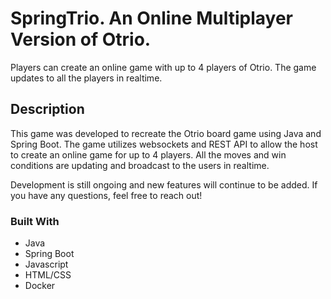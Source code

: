 # SpringTrio. An Online Multiplayer Version of Otrio.

Players can create an online game with up to 4 players of Otrio. The game updates to all the players in realtime.

## Description

This game was developed to recreate the Otrio board game using Java and Spring Boot. The game utilizes websockets and REST API to allow the host to create an online game for up to 4 players. All the moves and win conditions are updating and broadcast to the users in realtime.

Development is still ongoing and new features will continue to be added. If you have any questions, feel free to reach out!

### Built With
* Java
* Spring Boot
* Javascript
* HTML/CSS
* Docker
  
